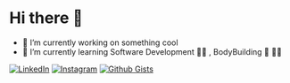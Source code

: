 # Hi there 👋

<!--
**bhavya104/bhavya104** is a ✨ _special_ ✨ repository because its `README.md` (this file) appears on your GitHub profile.

Here are some ideas to get you started:

- 🔭 I’m currently working on ...
- 🌱 I’m currently learning ...
- 👯 I’m looking to collaborate on ...
- 🤔 I’m looking for help with ...
- 💬 Ask me about ...
- 📫 How to reach me: ...
- 😄 Pronouns: ...
- ⚡ Fun fact: ...
-->



- 🔭 I’m currently working on something cool 
- 🌱 I’m currently learning Software Development 👨‍💻 , BodyBuilding 🦾 🏋️‍♀️






[![LinkedIn](https://img.shields.io/static/v1.svg?label=Connect&message=@Kush&color=grey&logo=linkedin&labelColor=0088ff&style=social)](https://www.linkedin.com/in/bhavya-sharma-060595178/)
[![Instagram](https://img.shields.io/badge/Instagram-follow-0088ff.svg?logo=instagram&logoColor=white)](https://www.instagram.com/i.bhavya.sharma/)
[![Github Gists](https://img.shields.io/github/followers/1uc1f3r616?color=0088ff&label=Gists&logoColor=blue&style=social)](https://github.com/bhavya104)




<!--
📊 **I spend my much time on**

```text
Kotlin Android         ████████░░░░░░░░░░░░░░░░░ 
JAVA Android          ██████░░░░░░░░░░░░░░░░░░░ 
HTML                ███░░░░░░░░░░░░░░░░░░░░░░ 
JAVASCRIPT                 ██████░░░░░░░░░░░░░░░░░░░░░░░  
Other                    █░░░░░░░░░░░░░░░░░░░░░░░░  
```
-->
